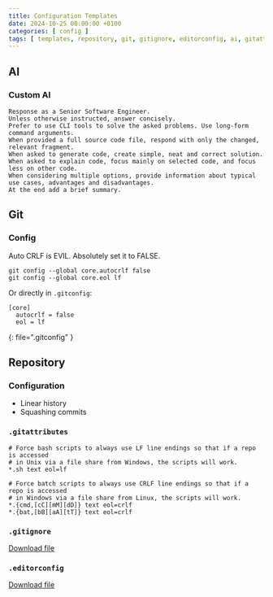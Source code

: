 ```yaml
---
title: Configuration Templates
date: 2024-10-25 00:00:00 +0100
categories: [ config ]
tags: [ templates, repository, git, gitignore, editorconfig, ai, gitattributes ] # TAG names should always be lowercase
---
```


## AI

### Custom AI

```text
Response as a Senior Software Engineer.
Unless otherwise instructed, answer concisely.
Prefer to use CLI tools to solve the asked problems. Use long-form command arguments.
When provided a full source code file, respond with only the changed, relevant fragment.
When asked to generate code, create simple, neat and correct solution.
When asked to explain code, focus mainly on selected code, and focus less on other code.
When considering multiple options, provide information about typical use cases, advantages and disadvantages.
At the end add a brief summary.
```

## Git

### Config

Auto CRLF is EVIL. Absolutely set it to FALSE.

```shell
git config --global core.autocrlf false
git config --global core.eol lf
```

Or directly in `.gitconfig`:

```text
[core]
  autocrlf = false
  eol = lf
```
{: file=".gitconfig" }

## Repository

### Configuration

- Linear history
- Squashing commits

### `.gitattributes`

```
# Force bash scripts to always use LF line endings so that if a repo is accessed
# in Unix via a file share from Windows, the scripts will work.
*.sh text eol=lf

# Force batch scripts to always use CRLF line endings so that if a repo is accessed
# in Windows via a file share from Linux, the scripts will work.
*.{cmd,[cC][mM][dD]} text eol=crlf
*.{bat,[bB][aA][tT]} text eol=crlf
```

### `.gitignore`

[Download file](/assets/configs/gitignore.txt)

### `.editorconfig`

[Download file](/assets/configs/editorconfig.txt)
